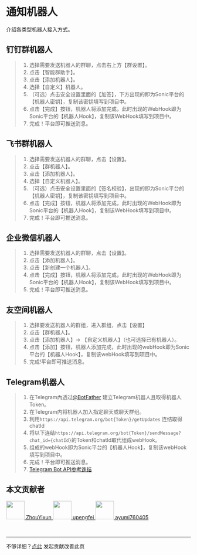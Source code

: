 # 通知机器人
介绍各类型机器人接入方式。

## 钉钉群机器人

> 1. 选择需要发送机器人的群聊，点击右上方【群设置】。
> 2. 点击【智能群助手】。
> 3. 点击【添加机器人】。
> 4. 选择【自定义】机器人。
> 5. （可选）点击安全设置里面的【加签】，下方出现的即为Sonic平台的【机器人密钥】，复制该密钥填写到项目中。
> 6. 点击【完成】按钮，机器人将添加完成，此时出现的WebHook即为Sonic平台的【机器人Hook】，复制该WebHook填写到项目中。
> 7. 完成！平台即可推送消息。

## 飞书群机器人

> 1. 选择需要发送机器人的群聊，点击【设置】。
> 2. 点击【群机器人】。
> 3. 点击【添加机器人】。
> 4. 选择【自定义机器人】。
> 5. （可选）点击安全设置里面的【签名校验】，出现的即为Sonic平台的【机器人密钥】，复制该密钥填写到项目中。
> 6. 点击【完成】按钮，机器人将添加完成，此时出现的WebHook即为Sonic平台的【机器人Hook】，复制该WebHook填写到项目中。
> 7. 完成！平台即可推送消息。

## 企业微信机器人

> 1. 选择需要发送机器人的群聊，点击【设置】。
> 2. 点击【添加机器人】。
> 3. 点击【新创建一个机器人】。
> 4. 点击【完成】按钮，机器人将添加完成，此时出现的WebHook即为Sonic平台的【机器人Hook】，复制该WebHook填写到项目中。
> 5. 完成！平台即可推送消息。

## 友空间机器人

> 1. 选择要发送机器人的群组，进入群组，点击【设置】
> 2. 点击【群机器人】。
> 3. 点击【添加机器人】-> 【自定义机器人】（也可选择已有机器人）。
> 4. 点击【添加】按钮，机器人添加完成，此时出现的webHook即为Sonic平台的【机器人Hook】，复制该webHook填写到项目中。
> 5. 完成!平台即可推送消息。

## Telegram机器人

> 1. 在Telegram內透过[@BotFather](https://t.me/BotFather) 建立Telegram机器人且取得机器人Token。
> 2. 在Telegram内将机器人加入指定聊天或聊天群组。
> 3. 利用`https://api.telegram.org/bot{Token}/getUpdates` 连结取得chatId
> 4. 将以下连结`https://api.telegram.org/bot{Token}/sendMessage?chat_id={chatId}`的Token和chatId取代组成webHook。
> 5. 组成的webHook即为Sonic平台的【机器人Hook】，复制该webHook填写到项目中。
> 6. 完成！平台即可推送消息。
> 7. [Telegram Bot API参考连结](https://core.telegram.org/bots/api)

## 本文贡献者
<div class="cont">
<a href="https://github.com/ZhouYixun" target="_blank">
<img src="https://avatars.githubusercontent.com/u/56339314?v=4" width="50"/>
<span>ZhouYixun</span>
</a>
<a href="https://github.com/upengfei" target="_blank">
<img src="https://avatars.githubusercontent.com/u/18410330?v=4" width="50"/>
<span>upengfei</span>
</a>
<a href="https://github.com/ayumi760405" target="_blank">
<img src="https://avatars.githubusercontent.com/u/28735340?v=4" width="50"/>
<span>ayumi760405</span>
</a>
</div>


&nbsp;
&nbsp;
***
不够详细？[点此](https://github.com/SonicCloudOrg/sonic-offical-website/edit/main/src/markdown/doc/doc-robot.md) 发起贡献改善此页

